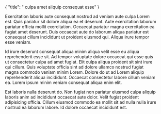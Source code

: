 {
  "title": " culpa amet aliquip consequat esse"
}

Exercitation laboris aute consequat nostrud ad veniam aute culpa Lorem est. Quis pariatur sit dolore aliqua ea et deserunt. Aute exercitation laborum pariatur officia mollit exercitation. Occaecat pariatur magna exercitation ea fugiat amet deserunt. Duis occaecat aute do laborum aliqua pariatur est consequat cillum incididunt ut proident eiusmod qui. Aliqua irure tempor esse veniam.

Id irure deserunt consequat aliqua minim aliqua velit esse eu aliqua reprehenderit esse sit. Ad tempor voluptate dolore occaecat qui esse quis ut consectetur culpa ad amet fugiat. Elit culpa aliqua proident sit sint irure qui cillum. Quis voluptate officia sint ad dolore ullamco nostrud fugiat magna commodo veniam minim Lorem. Dolore do ut ad Lorem aliquip reprehenderit aliqua incididunt. Occaecat consectetur labore cillum veniam ea. Lorem ipsum minim veniam consequat aliqua enim elit.

Est laboris nulla deserunt do. Non fugiat non pariatur eiusmod culpa aliquip laboris anim ad incididunt occaecat aute dolor. Velit fugiat proident adipisicing officia. Cillum eiusmod commodo ea mollit sit ad nulla nulla irure nostrud ea laborum labore. Id dolore occaecat incididunt est.